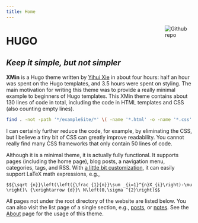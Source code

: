 ```yaml
---
title: Home
---
```


[<img src="https://simpleicons.org/icons/github.svg" style="max-width:15%;min-width:40px;float:right;" alt="Github repo" />](https://github.com/yihui/hugo-xmin)

# HUGO 

## _Keep it simple, but not simpler_

**XMin** is a Hugo theme written by [Yihui Xie](https://yihui.org) in about four hours: half an hour was spent on the Hugo templates, and 3.5 hours were spent on styling. The main motivation for writing this theme was to provide a really minimal example to beginners of Hugo templates. This XMin theme contains about 130 lines of code in total, including the code in HTML templates and CSS (also counting empty lines).


```bash
find . -not -path '*/exampleSite/*' \( -name '*.html' -o -name '*.css' \) | xargs wc -l
```

I can certainly further reduce the code, for example, by eliminating the CSS, but I believe a tiny bit of CSS can greatly improve readability. You cannot really find many CSS frameworks that only contain 50 lines of code.

Although it is a minimal theme, it is actually fully functional. It supports pages (including the home page), blog posts, a navigation menu, categories, tags, and RSS. With [a little bit customization](https://github.com/yihui/hugo-xmin/blob/master/exampleSite/layouts/partials/foot_custom.html), it can easily support LaTeX math expressions, e.g.,

`$${\sqrt {n}}\left(\left({\frac {1}{n}}\sum _{i=1}^{n}X_{i}\right)-\mu \right)\ {\xrightarrow {d}}\ N\left(0,\sigma ^{2}\right)$$`

All pages not under the root directory of the website are listed below. You can also visit the list page of a single section, e.g., [posts](/post/), or [notes](/note/). See the [About](/about/) page for the usage of this theme.
